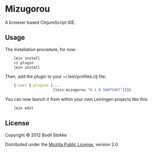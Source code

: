 # Mizugorou

A browser based ClojureScript IDE.

## Usage

The installation procedure, for now:

```bash
    lein install
    cd plugin
    lein install
```

Then, add the plugin to your ~/.lein/profiles.clj file:

```clojure
    {:user {:plugins [...
                      [lein-mizugorou "0.1.0-SNAPSHOT"]]}}
```

You can now launch it from within your own Leiningen projects like this:

```bash
    lein edit
```

## License

Copyright © 2012 Bodil Stokke

Distributed under the [Mozilla Public License](http://mozilla.org/MPL/2.0/), version 2.0.
